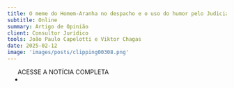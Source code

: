 ```yaml
---
title: O meme do Homem-Aranha no despacho e o uso do humor pelo Judiciário
subtitle: Online
summary: Artigo de Opinião
client: Consultor Jurídico
tools: João Paulo Capelotti e Viktor Chagas
date: 2025-02-12
image: 'images/posts/clipping00308.png'
---
```


<div class="post__share"><ul class="share__list list-reset">ACESSE A NOTÍCIA COMPLETA<li class="share__item" style="margin-left: 10px"><a class="share__link share__facebook" style="background: #fa5657" href="https://www.conjur.com.br/2025-fev-12/o-meme-do-homem-aranha-no-despacho-e-o-uso-do-humor-pelo-judiciario/
onclick=window.open(this.href, 'pop-up', 'left=20,top=20,width=500,height=500,toolbar=1,resizable=0'); return false;" title="Link" rel="nofolow"><i class="fa-solid fa-link"></i></a></li></ul></div>
<!-- <div class="gallery-box"><div class="gallery"><img src="/clipping/images/example-1.jpg" loading="lazy" alt="Project"><img src="/clipping/images/example-2.jpg" loading="lazy" alt="Project"></div><em>Gallery / <a href="https://www.freepik.com/" target="_blank">Freepic</a></em></div> -->
